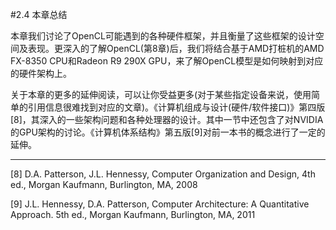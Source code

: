 #2.4 本章总结

本章我们讨论了OpenCL可能遇到的各种硬件框架，并且衡量了这些框架的设计空间及表现。更深入的了解OpenCL(第8章)后，我们将结合基于AMD打桩机的AMD FX-8350 CPU和Radeon R9 290X GPU，来了解OpenCL模型是如何映射到对应的硬件架构上。

关于本章的更多的延伸阅读，可以让你受益更多(对于某些指定设备来说，使用简单的引用信息很难找到对应的文章)。《计算机组成与设计(硬件/软件接口)》第四版[8]，其深入的一些架构问题和各种处理器的设计。其中一节中还包含了对NVIDIA的GPU架构的讨论。《计算机体系结构》第五版[9]对前一本书的概念进行了一定的延伸。

------

[8] D.A. Patterson, J.L. Hennessy, Computer Organization and Design, 4th ed., Morgan Kaufmann, Burlington, MA, 2008

[9] J.L. Hennessy, D.A. Patterson, Computer Architecture: A Quantitative Approach. 5th ed., Morgan Kaufmann, Burlington, MA, 2011